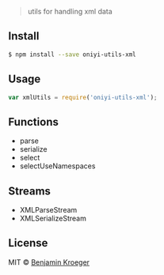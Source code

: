 > utils for handling xml data


## Install

```sh
$ npm install --save oniyi-utils-xml
```


## Usage

```js
var xmlUtils = require('oniyi-utils-xml');
```

## Functions

* parse
* serialize
* select
* selectUseNamespaces

## Streams

* XMLParseStream
* XMLSerializeStream

## License

MIT © [Benjamin Kroeger]()
